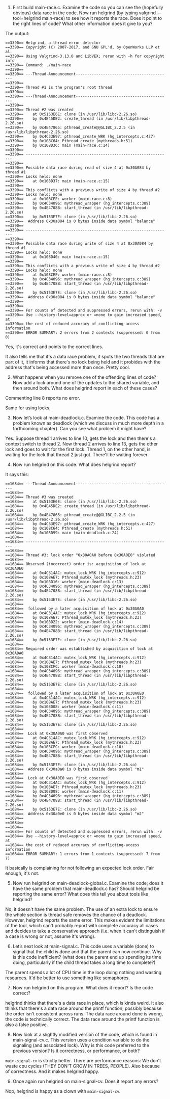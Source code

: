 1. First build main-race.c. Examine the code so you can see the (hopefully obvious) data race in the code. Now run helgrind (by typing valgrind --tool=helgrind main-race) to see how it reports the race. Does it point to the right lines of code? What other information does it give to you?

The output:

```
==3390== Helgrind, a thread error detector
==3390== Copyright (C) 2007-2017, and GNU GPL'd, by OpenWorks LLP et al.
==3390== Using Valgrind-3.13.0 and LibVEX; rerun with -h for copyright info
==3390== Command: ./main-race
==3390== 
==3390== ---Thread-Announcement------------------------------------------
==3390== 
==3390== Thread #1 is the program's root thread
==3390== 
==3390== ---Thread-Announcement------------------------------------------
==3390== 
==3390== Thread #2 was created
==3390==    at 0x5153E6E: clone (in /usr/lib/libc-2.26.so)
==3390==    by 0x4E45DE2: create_thread (in /usr/lib/libpthread-2.26.so)
==3390==    by 0x4E47865: pthread_create@@GLIBC_2.2.5 (in /usr/lib/libpthread-2.26.so)
==3390==    by 0x4C33E97: pthread_create_WRK (hg_intercepts.c:427)
==3390==    by 0x108C64: Pthread_create (mythreads.h:51)
==3390==    by 0x108D36: main (main-race.c:14)
==3390== 
==3390== ----------------------------------------------------------------
==3390== 
==3390== Possible data race during read of size 4 at 0x30A084 by thread #1
==3390== Locks held: none
==3390==    at 0x108D37: main (main-race.c:15)
==3390== 
==3390== This conflicts with a previous write of size 4 by thread #2
==3390== Locks held: none
==3390==    at 0x108CEF: worker (main-race.c:8)
==3390==    by 0x4C34096: mythread_wrapper (hg_intercepts.c:389)
==3390==    by 0x4E4708B: start_thread (in /usr/lib/libpthread-2.26.so)
==3390==    by 0x5153E7E: clone (in /usr/lib/libc-2.26.so)
==3390==  Address 0x30a084 is 0 bytes inside data symbol "balance"
==3390== 
==3390== ----------------------------------------------------------------
==3390== 
==3390== Possible data race during write of size 4 at 0x30A084 by thread #1
==3390== Locks held: none
==3390==    at 0x108D40: main (main-race.c:15)
==3390== 
==3390== This conflicts with a previous write of size 4 by thread #2
==3390== Locks held: none
==3390==    at 0x108CEF: worker (main-race.c:8)
==3390==    by 0x4C34096: mythread_wrapper (hg_intercepts.c:389)
==3390==    by 0x4E4708B: start_thread (in /usr/lib/libpthread-2.26.so)
==3390==    by 0x5153E7E: clone (in /usr/lib/libc-2.26.so)
==3390==  Address 0x30a084 is 0 bytes inside data symbol "balance"
==3390== 
==3390== 
==3390== For counts of detected and suppressed errors, rerun with: -v
==3390== Use --history-level=approx or =none to gain increased speed, at
==3390== the cost of reduced accuracy of conflicting-access information
==3390== ERROR SUMMARY: 2 errors from 2 contexts (suppressed: 0 from 0)
```

Yes, it's correct and points to the correct lines.

It also tells me that it's a data race problem, it spots the two threads that are part of it, it informs that there's no lock being held and it probides with the address that's being accessed more than once. Pretty cool.

2. What happens when you remove one of the offending lines of code? Now add a lock around one of the updates to the shared variable, and then around both. What does helgrind report in each of these cases?

Commenting line 8 reports no error.

Same for using locks.

3. Now let’s look at main-deadlock.c. Examine the code. This code has a problem known as deadlock (which we discuss in much more depth in a forthcoming chapter). Can you see what problem it might have?

Yes. Suppose thread 1 arrives to line 10, gets the lock and then there's a context switch to thread 2. Now thread 2 arrives to line 13, gets the other lock and goes to wait for the first lock. Thread 1, on the other hand, is waiting for the lock that thread 2 just got. There'll be waiting forever.

4. Now run helgrind on this code. What does helgrind report?

It says this:

```
==1684== ---Thread-Announcement------------------------------------------
==1684== 
==1684== Thread #3 was created
==1684==    at 0x5153E6E: clone (in /usr/lib/libc-2.26.so)
==1684==    by 0x4E45DE2: create_thread (in /usr/lib/libpthread-2.26.so)
==1684==    by 0x4E47865: pthread_create@@GLIBC_2.2.5 (in /usr/lib/libpthread-2.26.so)
==1684==    by 0x4C33E97: pthread_create_WRK (hg_intercepts.c:427)
==1684==    by 0x108C64: Pthread_create (mythreads.h:51)
==1684==    by 0x108D99: main (main-deadlock.c:24)
==1684== 
==1684== ----------------------------------------------------------------
==1684== 
==1684== Thread #3: lock order "0x30A0A0 before 0x30A0E0" violated
==1684== 
==1684== Observed (incorrect) order is: acquisition of lock at 0x30A0E0
==1684==    at 0x4C314AC: mutex_lock_WRK (hg_intercepts.c:912)
==1684==    by 0x108AE7: Pthread_mutex_lock (mythreads.h:23)
==1684==    by 0x108D16: worker (main-deadlock.c:13)
==1684==    by 0x4C34096: mythread_wrapper (hg_intercepts.c:389)
==1684==    by 0x4E4708B: start_thread (in /usr/lib/libpthread-2.26.so)
==1684==    by 0x5153E7E: clone (in /usr/lib/libc-2.26.so)
==1684== 
==1684==  followed by a later acquisition of lock at 0x30A0A0
==1684==    at 0x4C314AC: mutex_lock_WRK (hg_intercepts.c:912)
==1684==    by 0x108AE7: Pthread_mutex_lock (mythreads.h:23)
==1684==    by 0x108D22: worker (main-deadlock.c:14)
==1684==    by 0x4C34096: mythread_wrapper (hg_intercepts.c:389)
==1684==    by 0x4E4708B: start_thread (in /usr/lib/libpthread-2.26.so)
==1684==    by 0x5153E7E: clone (in /usr/lib/libc-2.26.so)
==1684== 
==1684== Required order was established by acquisition of lock at 0x30A0A0
==1684==    at 0x4C314AC: mutex_lock_WRK (hg_intercepts.c:912)
==1684==    by 0x108AE7: Pthread_mutex_lock (mythreads.h:23)
==1684==    by 0x108CFC: worker (main-deadlock.c:10)
==1684==    by 0x4C34096: mythread_wrapper (hg_intercepts.c:389)
==1684==    by 0x4E4708B: start_thread (in /usr/lib/libpthread-2.26.so)
==1684==    by 0x5153E7E: clone (in /usr/lib/libc-2.26.so)
==1684== 
==1684==  followed by a later acquisition of lock at 0x30A0E0
==1684==    at 0x4C314AC: mutex_lock_WRK (hg_intercepts.c:912)
==1684==    by 0x108AE7: Pthread_mutex_lock (mythreads.h:23)
==1684==    by 0x108D08: worker (main-deadlock.c:11)
==1684==    by 0x4C34096: mythread_wrapper (hg_intercepts.c:389)
==1684==    by 0x4E4708B: start_thread (in /usr/lib/libpthread-2.26.so)
==1684==    by 0x5153E7E: clone (in /usr/lib/libc-2.26.so)
==1684== 
==1684==  Lock at 0x30A0A0 was first observed
==1684==    at 0x4C314AC: mutex_lock_WRK (hg_intercepts.c:912)
==1684==    by 0x108AE7: Pthread_mutex_lock (mythreads.h:23)
==1684==    by 0x108CFC: worker (main-deadlock.c:10)
==1684==    by 0x4C34096: mythread_wrapper (hg_intercepts.c:389)
==1684==    by 0x4E4708B: start_thread (in /usr/lib/libpthread-2.26.so)
==1684==    by 0x5153E7E: clone (in /usr/lib/libc-2.26.so)
==1684==  Address 0x30a0a0 is 0 bytes inside data symbol "m1"
==1684== 
==1684==  Lock at 0x30A0E0 was first observed
==1684==    at 0x4C314AC: mutex_lock_WRK (hg_intercepts.c:912)
==1684==    by 0x108AE7: Pthread_mutex_lock (mythreads.h:23)
==1684==    by 0x108D08: worker (main-deadlock.c:11)
==1684==    by 0x4C34096: mythread_wrapper (hg_intercepts.c:389)
==1684==    by 0x4E4708B: start_thread (in /usr/lib/libpthread-2.26.so)
==1684==    by 0x5153E7E: clone (in /usr/lib/libc-2.26.so)
==1684==  Address 0x30a0e0 is 0 bytes inside data symbol "m2"
==1684== 
==1684== 
==1684== 
==1684== For counts of detected and suppressed errors, rerun with: -v
==1684== Use --history-level=approx or =none to gain increased speed, at
==1684== the cost of reduced accuracy of conflicting-access information
==1684== ERROR SUMMARY: 1 errors from 1 contexts (suppressed: 7 from 7)
```

It basically is complaining for not following an expected lock order. Fair enough, it's not.

5. Now run helgrind on main-deadlock-global.c. Examine the code; does it have the same problem that main-deadlock.c has? Should helgrind be reporting the same error? What does this tell you about tools like helgrind?

No, it doesn't have the same problem. The use of an extra lock to ensure the whole section is thread safe removes the chance of a deadlock. However, helgrind reports the same error. This makes evident the limitations of the tool, which can't probably report with complete accuracy all cases and decides to take a conservative approach (i.e. when it can't distinguish if a case is wrong or not, assume it's wrong).

6. Let’s next look at main-signal.c. This code uses a variable (done) to signal that the child is done and that the parent can now continue. Why is this code inefficient? (what does the parent end up spending its time doing, particularly if the child thread takes a long time to complete?)

The parent spends a lot of CPU time in the loop doing nothing and wasting resources. It'd be better to use something like semaphores.

7. Now run helgrind on this program. What does it report? Is the code correct?

helgrind thinks that there's a data race in place, which is kinda weird. It also thinks that there's a data race around the printf function, possibly because the order isn't consistent across runs. The data race around done is wrong, the code is technically correct. The data race around the printf function is also a false positive.

8. Now look at a slightly modified version of the code, which is found in main-signal-cv.c. This version uses a condition variable to do the signaling (and associated lock). Why is this code preferred to the previous version? Is it correctness, or performance, or both?

`main-signal-cv` is strictly better. There are performance reasons: We don't waste cpu cycles (THEY DON'T GROW IN TREES, PEOPLE). Also because of correctness. And it makes helgrind happy.

9. Once again run helgrind on main-signal-cv. Does it report any errors?

Nop, helgrind is happy as a clown with `main-signal-cv`.
